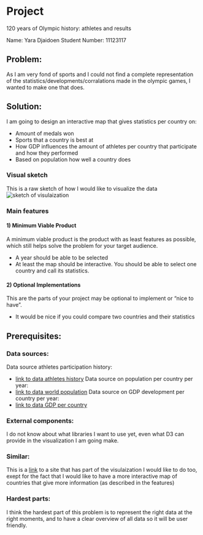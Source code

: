# Project
120 years of Olympic history: athletes and results

Name: Yara Djaidoen
Student Number: 11123117

## Problem:
As I am very fond of sports and I could not find a complete representation of
the statistics/developments/corralations made in the olympic games, I wanted to
make one that does.

## Solution:

I am going to design an interactive map that gives statistics per country on:
* Amount of medals won
* Sports that a country is best at
* How GDP influences the amount of athletes per country that participate and how they performed
* Based on population how well a country does

### Visual sketch
This is a raw sketch of how I would like to visualize the data
![sketch of visulaization](/doc/sketch_1.jpg)

### Main features
#### 1) Minimum Viable Product
A minimum viable product is the product with as least features as possible, which still helps solve the problem for your target audience.
+ A year should be able to be selected
+ At least the map should be interactive. You should be able to select one country and call its statistics.

#### 2) Optional Implementations
This are the parts of your project may be optional to implement or “nice to have”.
+ It would be nice if you could compare two countries and their statistics


## Prerequisites:
### Data sources:
Data source athletes participation history:
* [link to data athletes history](https://www.kaggle.com/heesoo37/120-years-of-olympic-history-athletes-and-results)
Data source on population per country per year:
* [link to data world population](https://data.worldbank.org/indicator/SP.POP.TOTL)
Data source on GDP development per country per year:
* [link to data GDP per country](https://data.worldbank.org/indicator/NY.GDP.PCAP.CD)

### External components:
I do not know about what libraries I want to use yet, even what D3 can provide in the visualization I am going make.

### Similar:
This is a [link](tohttp://rio2016.thegamma.net/) to a site that has part of the visulaization I would like to do too, exept for the fact that I would like to have a more interactive map of countries that give more information (as described in the features)

### Hardest parts:
I think the hardest part of this problem is to represent the right data at the right moments,
and to have a clear overview of all data so it will be user friendly.
